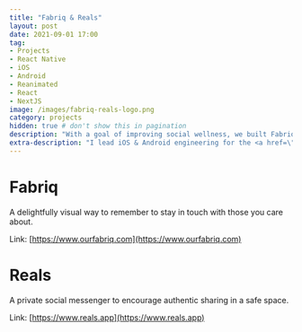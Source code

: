 ```yaml
---
title: "Fabriq & Reals"
layout: post
date: 2021-09-01 17:00
tag:
- Projects
- React Native
- iOS
- Android
- Reanimated
- React
- NextJS
image: /images/fabriq-reals-logo.png
category: projects
hidden: true # don't show this in pagination
description: "With a goal of improving social wellness, we built Fabriq to help with tracking social connections and Reals as a private social messaging space"
extra-description: "I lead iOS & Android engineering for the <a href=\"/projects/fabriq-reals\">Fabriq and Reals</a> mobile apps."
---
```


# Fabriq

A delightfully visual way to remember to stay in touch with those you care about.

Link: [https://www.ourfabriq.com](https://www.ourfabriq.com)

# Reals

A private social messenger to encourage authentic sharing in a safe space.

Link: [https://www.reals.app](https://www.reals.app)
